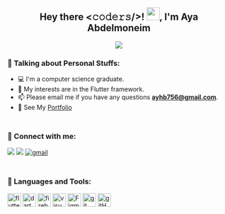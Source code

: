 <h2 align="center"> Hey there <𝚌𝚘𝚍𝚎𝚛𝚜/>! <img src="https://github.com/TheDudeThatCode/TheDudeThatCode/blob/master/Assets/Hi.gif" width="29px">, I'm Aya Abdelmoneim</𝚌𝚘𝚍𝚎𝚛𝚜></h2>
<!---<h3 align="center">Mobile Flutter Developer</h3><br>-->
<div align="center" ><a href="https://github.com/DenverCoder1/readme-typing-svg"><img src="https://readme-typing-svg.herokuapp.com/?lines=Mobile%20flutter%20developer;Always%20learning%20new%20things&font=Fira%20Code&center=true&width=440&height=45&color=f75c7e&vCenter=true&size=22"></a></div>

### 🚀 Talking about Personal Stuffs:
- 💻 I'm a computer science graduate.
- 🌱 My interests are in the Flutter framework.
- 📫 Please email me if you have any questions **ayhb756@gmail.com**.
- 👀 See My [Portfolio](https://ayaabdelmoneim158.github.io/personal_portfolio/indexFlutter.html)
<!---- 💬 Ask me about anything, I am happy to help;-->


<img align="center" src="https://github.com/Govindv7555/Govindv7555/blob/main/49e76e0596857673c5c80c85b84394c1.gif" width= 15% height=10px>
<h3 align="left">🔔 Connect with me:</h3>
<p align="left">
<!---<img src="https://img.shields.io/badge/ayhb756@gmail.com-D14836?logo=gmail&logoColor=white">-->
<a href="https://www.linkedin.com/in/aya-elmoneim/" target="blank"><img src="https://img.shields.io/badge/Linkedin-0A66C2?logo=linkedin&logoColor=white"></a>
<a href="https://github.com/AyaAbdElmoneim158" target="blank"><img src="https://img.shields.io/badge/Github-010409?logo=Github&logoColor=white"></a>
<a href="ayhb756@gmail.com" target="_blank"><img src="https://img.shields.io/badge/Gmail-c14438?style=flat&logo=Gmail&logoColor=white" alt="gmail"></a>
</p>
<img align="center" src="https://github.com/Govindv7555/Govindv7555/blob/main/49e76e0596857673c5c80c85b84394c1.gif" width= 35% height=10px>
<h3 align="left">🔨 Languages and Tools:</h3>
<p align="left"> 
<a href="https://flutter.dev" target="_blank"> <img src="https://www.vectorlogo.zone/logos/flutterio/flutterio-icon.svg" alt="flutter" width="30" height="30"/></a>
<a href="https://dart.dev" target="_blank" > <img src="https://www.vectorlogo.zone/logos/dartlang/dartlang-icon.svg" alt="dart" width="30" height="30"/></a>
<a href="https://firebase.google.com/" target="_blank"> <img src="https://www.vectorlogo.zone/logos/firebase/firebase-icon.svg" alt="firebase" width="30" height="30"/></a>
<a href="#" target="_blank"> <img src="https://www.vectorlogo.zone/logos/visualstudio_code/visualstudio_code-icon.svg" alt="visualstudio_code" width="30" height="30"/></a>
<a href="#" target="_blank" rel="noreferrer"> <img src="https://www.vectorlogo.zone/logos/figma/figma-icon.svg" alt="Figma" width="30" height="30"/></a>
<a href="https://git-scm.com/" target="_blank" rel="noreferrer"> <img src="https://www.vectorlogo.zone/logos/git-scm/git-scm-icon.svg" alt="git" width="30" height="30"/></a>
<a href="https://github.com/" target="_blank" rel="noreferrer"> <img src="https://www.vectorlogo.zone/logos/github/github-tile.svg" alt="gitHub" width="30" height="30"/></a>

 <!--- 
  https://www.vectorlogo.zone/
  <img src="https://img.shields.io/badge/Dart-0175C2?logo=dart&logoColor=white">
  <img src="https://img.shields.io/badge/Flutter-02569B?logo=flutter&logoColor=white">
  <img src="https://img.shields.io/badge/Firebase-ffca28?logo=Firebase&logoColor=white">
  <img src="https://img.shields.io/badge/Figma-19b7f6?logo=Figma&logoColor=white">
  <img src="https://img.shields.io/badge/Github-181717?logo=Github&logoColor=white">
  <img src="https://img.shields.io/badge/Visual_Studio_Code-007ACC?logo=Visual-Studio-Code&logoColor=white">
  <br>
  <img width="30" src="https://static-00.iconduck.com/assets.00/dart-icon-511x512-jhyea1ft.png">
  <img width="30" src="https://static-00.iconduck.com/assets.00/flutter-icon-413x512-4picx6vy.png">
  <img width="30" src="https://static-00.iconduck.com/assets.00/firebase-icon-187x256-tl7d5nhg.png">
  <img width="60" src="https://static-00.iconduck.com/assets.00/github-octocat-icon-256x225-r5izsrg0.png">
  <img width="30" src="https://static-00.iconduck.com/assets.00/visual-studio-code-icon-256x255-hciehfs3.png">
  <img width="30" src="https://static-00.iconduck.com/assets.00/figma-icon-171x256-cm2xsty6.png"> 
  -->
</p>

